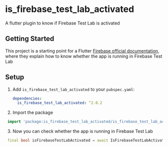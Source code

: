 # is_firebase_test_lab_activated

A flutter plugin to know if Firebase Test Lab is activated

## Getting Started

This project is a starting point for a Flutter
[Firebase official documentation](https://firebase.google.com/docs/test-lab/android/android-studio#modify_instrumented_test_behavior_for),
where they explain how to know whether the app is running in Firebase Test Lab


## Setup

1. Add `is_firebase_test_lab_activated` to your `pubspec.yaml`:

   ```yaml
   dependencies:
     is_firebase_test_lab_activated: ^2.0.2
   ```
2. Import the package

  ```dart
   import 'package:is_firebase_test_lab_activated/is_firebase_test_lab_activated.dart';
   ```

3. Now you can check whether the app is running in Firebase Test Lab

  ```dart
   final bool isFirebaseTestLabActivated = await IsFirebaseTestLabActivated.isFirebaseTestLabActivated;
   ```

